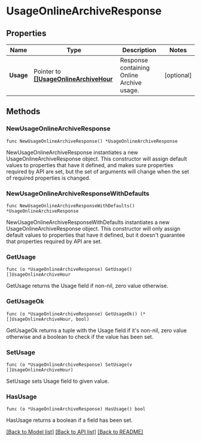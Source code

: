 # UsageOnlineArchiveResponse

## Properties

| Name      | Type                                                                 | Description                               | Notes      |
| --------- | -------------------------------------------------------------------- | ----------------------------------------- | ---------- |
| **Usage** | Pointer to [**[]UsageOnlineArchiveHour**](UsageOnlineArchiveHour.md) | Response containing Online Archive usage. | [optional] |

## Methods

### NewUsageOnlineArchiveResponse

`func NewUsageOnlineArchiveResponse() *UsageOnlineArchiveResponse`

NewUsageOnlineArchiveResponse instantiates a new UsageOnlineArchiveResponse object.
This constructor will assign default values to properties that have it defined,
and makes sure properties required by API are set, but the set of arguments
will change when the set of required properties is changed.

### NewUsageOnlineArchiveResponseWithDefaults

`func NewUsageOnlineArchiveResponseWithDefaults() *UsageOnlineArchiveResponse`

NewUsageOnlineArchiveResponseWithDefaults instantiates a new UsageOnlineArchiveResponse object.
This constructor will only assign default values to properties that have it defined,
but it doesn't guarantee that properties required by API are set.

### GetUsage

`func (o *UsageOnlineArchiveResponse) GetUsage() []UsageOnlineArchiveHour`

GetUsage returns the Usage field if non-nil, zero value otherwise.

### GetUsageOk

`func (o *UsageOnlineArchiveResponse) GetUsageOk() (*[]UsageOnlineArchiveHour, bool)`

GetUsageOk returns a tuple with the Usage field if it's non-nil, zero value otherwise
and a boolean to check if the value has been set.

### SetUsage

`func (o *UsageOnlineArchiveResponse) SetUsage(v []UsageOnlineArchiveHour)`

SetUsage sets Usage field to given value.

### HasUsage

`func (o *UsageOnlineArchiveResponse) HasUsage() bool`

HasUsage returns a boolean if a field has been set.

[[Back to Model list]](../README.md#documentation-for-models) [[Back to API list]](../README.md#documentation-for-api-endpoints) [[Back to README]](../README.md)
